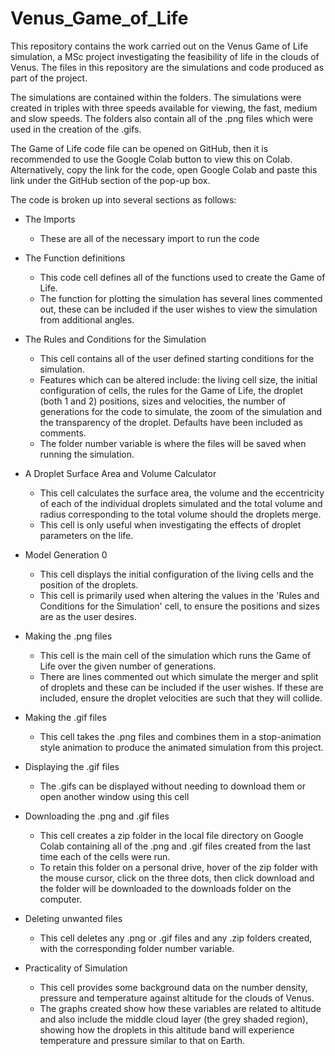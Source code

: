 # Venus_Game_of_Life
This repository contains the work carried out on the Venus Game of Life simulation, a MSc project investigating the feasibility of life in the clouds of Venus. The files in this repository are the simulations and code produced as part of the project.

The simulations are contained within the folders. The simulations were created in triples with three speeds available for viewing, the fast, medium and slow speeds. The folders also contain all of the .png files which were used in the creation of the .gifs.

The Game of Life code file can be opened on GitHub, then it is recommended to use the Google Colab button to view this on Colab. Alternatively, copy the link for the code, open Google Colab and paste this link under the GitHub section of the pop-up box.

The code is broken up into several sections as follows:
- The Imports
  - These are all of the necessary import to run the code

- The Function definitions
  - This code cell defines all of the functions used to create the Game of Life.
  - The function for plotting the simulation has several lines commented out, these can be included if the user wishes to view the simulation from additional angles.

- The Rules and Conditions for the Simulation
  - This cell contains all of the user defined starting conditions for the simulation.
  - Features which can be altered include: the living cell size, the initial configuration of cells, the rules for the Game of Life, the droplet (both 1 and 2) positions, sizes and velocities, the number of generations for the code to simulate, the zoom of the simulation and the transparency of the droplet. Defaults have been included as comments.
  - The folder number variable is where the files will be saved when running the simulation.

- A Droplet Surface Area and Volume Calculator
  - This cell calculates the surface area, the volume and the eccentricity of each of the individual droplets simulated and the total volume and radius corresponding to the total volume should the droplets merge.
  - This cell is only useful when investigating the effects of droplet parameters on the life.

- Model Generation 0
  - This cell displays the initial configuration of the living cells and the position of the droplets.
  - This cell is primarily used when altering the values in the 'Rules and Conditions for the Simulation' cell, to ensure the positions and sizes are as the user desires.

- Making the .png files
  - This cell is the main cell of the simulation which runs the Game of Life over the given number of generations.
  - There are lines commented out which simulate the merger and split of droplets and these can be included if the user wishes. If these are included, ensure the droplet velocities are such that they will collide.

- Making the .gif files
  - This cell takes the .png files and combines them in a stop-animation style animation to produce the animated simulation from this project.

- Displaying the .gif files
  - The .gifs can be displayed without needing to download them or open another window using this cell

- Downloading the .png and .gif files
  - This cell creates a zip folder in the local file directory on Google Colab containing all of the .png and .gif files created from the last time each of the cells were run.
  - To retain this folder on a personal drive, hover of the zip folder with the mouse cursor, click on the three dots, then click download and the folder will be downloaded to the downloads folder on the computer.

- Deleting unwanted files
  - This cell deletes any .png or .gif files and any .zip folders created, with the corresponding folder number variable.
 
- Practicality of Simulation
  - This cell provides some background data on the number density, pressure and temperature against altitude for the clouds of Venus.
  - The graphs created show how these variables are related to altitude and also include the middle cloud layer (the grey shaded region), showing how the droplets in this altitude band will experience temperature and pressure similar to that on Earth.
